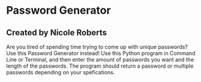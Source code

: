 # Password Generator
## Created by Nicole Roberts 
Are you tired of spending time trying to come up with unique passwords? Use this Password Generator instead! 
Use this Python program in Command Line or Terminal, and then enter the amount of passwords you want and the length of the passwords.
The program should return a password or multiple passwords depending on your spefications. 
